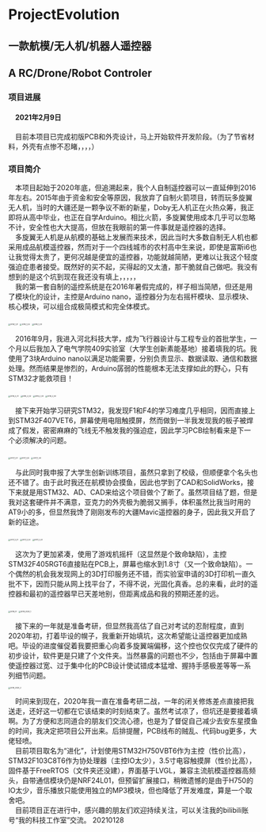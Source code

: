 # ProjectEvolution
## 一款航模/无人机/机器人遥控器  
## A RC/Drone/Robot Controler   

### 项目进展

#### &emsp;2021年2月9日

&emsp;目前本项目已完成初版PCB和外壳设计，马上开始软件开发阶段。（为了节省材料，外壳有点惨不忍睹，，，，）







###  项目简介

&emsp;本项目起始于2020年底，但追溯起来，我个人自制遥控器可以一直延伸到2016年左右。2015年由于资金和安全等原因，我放弃了自制火箭项目，转而玩多旋翼无人机，当时的大疆还是一颗争议不断的新星，Doby无人机正在火热众筹，我正即将从高中毕业，也正在自学Arduino。相比火箭，多旋翼使用成本几乎可以忽略不计，安全性也大大提高，但放在我眼前的第一件事就是遥控器的选择。  
&emsp;多旋翼无人机是从航模的基础上发展而来技术，因此当时大多数自制无人机也都采用成品航模遥控器，然而对于一个四线城市的农村高中生来说，即使是富斯i6也让我觉得太贵了，更何况越是便宜的遥控器，功能就越简陋，更难以让我这个轻度强迫症患者接受。既然好的买不起，买得起的又太渣，那干脆就自己做吧。我没有想到的是这个坑到现在我还没有填上，，，，，  
&emsp;我的第一套自制的遥控系统是在2016年暑假完成的，样子相当简陋，但还是用了模块化的设计，主控是Arduino nano，遥控器分为左右摇杆模块、显示模块、核心模块，可以组合成极简模式和完全体模式。     

<img src="https://github.com/liulizhi1031/ProjectEvolution/blob/master/Reference/PastProjectImages/2016_1_01.jpg" alt="2016_1_01" style="zoom: 25%;" />    

<img src="https://github.com/liulizhi1031/ProjectEvolution/blob/master/Reference/PastProjectImages/2016_1_02.jpg" alt="2016_1_02" style="zoom:25%;" />    

<img src="https://github.com/liulizhi1031/ProjectEvolution/blob/master/Reference/PastProjectImages/2016_1_03.jpg" alt="2016_1_03" style="zoom:25%;" />    

 &emsp;2016年9月，我进入河北科技大学，成为飞行器设计与工程专业的首批学生，一个月以后我加入了电气学院409实验室（大学生创新素能基地）接着填我的坑。我使用了3块Arduino nano以满足功能需要，分别负责显示、数据读取、通信和数据处理。然而结果是惨烈的，Arduino孱弱的性能根本无法支撑如此的野心，只有STM32才能救项目！      

<img src="https://github.com/liulizhi1031/ProjectEvolution/blob/master/Reference/PastProjectImages/2016_2_01.jpg" alt="2016_2_01" style="zoom:25%;" />    

<img src="https://github.com/liulizhi1031/ProjectEvolution/blob/master/Reference/PastProjectImages/2016_2_02.jpg" alt="2016_2_02" style="zoom:25%;" />    

<img src="https://github.com/liulizhi1031/ProjectEvolution/blob/master/Reference/PastProjectImages/2016_2_03.jpg" alt="2016_2_03" style="zoom:25%;" />    

<img src="https://github.com/liulizhi1031/ProjectEvolution/blob/master/Reference/PastProjectImages/2016_2_04.jpg" alt="2016_2_04" style="zoom:25%;" />    

&emsp;接下来开始学习研究STM32，我发现F1和F4的学习难度几乎相同，因而直接上到STM32F407VET6，屏幕使用电阻触摸屏，然而做到一半我发现我的板子被焊成了假发，密密麻麻的飞线无不触发我的强迫症，因此学习PCB绘制看来是下一个必须解决的问题。    

<img src="https://github.com/liulizhi1031/ProjectEvolution/blob/master/Reference/PastProjectImages/2017_1_01.jpg" alt="2017_1_01" style="zoom:25%;" />    

<img src="https://github.com/liulizhi1031/ProjectEvolution/blob/master/Reference/PastProjectImages/2017_1_02.jpg" alt="2017_1_02" style="zoom:25%;" />    

<img src="https://github.com/liulizhi1031/ProjectEvolution/blob/master/Reference/PastProjectImages/2017_1_03.jpg" alt="2017_1_03" style="zoom:25%;" />    

&emsp;与此同时我申报了大学生创新训练项目，虽然只拿到了校级，但顺便拿个名头也还不错了。由于此时我还在航模协会摸鱼，因此也学到了CAD和SolidWorks，接下来就是用STM32、AD、CAD来给这个项目做个了断了。虽然项目结了题，但是我对这套硬件并不满意，亚克力的外壳极为脆弱又搁手，体积虽然比我当时用的AT9小的多，但显然我馋了刚刚发布的大疆Mavic遥控器的身子，因此我又开启了新的征途。    

<img src="https://github.com/liulizhi1031/ProjectEvolution/blob/master/Reference/PastProjectImages/2017_2_01.jpg" alt="2017_2_01" style="zoom:25%;" />    

<img src="https://github.com/liulizhi1031/ProjectEvolution/blob/master/Reference/PastProjectImages/2017_2_02.jpg" alt="2017_2_02" style="zoom:25%;" />    

<img src="https://github.com/liulizhi1031/ProjectEvolution/blob/master/Reference/PastProjectImages/2017_2_03.jpg" alt="2017_2_03" style="zoom:25%;" />    

&emsp;这次为了更加紧凑，使用了游戏机摇杆（这显然是个致命缺陷），主控STM32F405RGT6直接贴在PCB上，屏幕也缩水到1.8寸（又一个致命缺陷）。一个偶然的机会我发现网上的3D打印服务还不错，而实验室申请的3D打印机一直久批不下，因而只能从网上找平台了，不得不说，光固化真香。总的来看，此时的遥控器和最初的遥控器早已天差地别，但距离成品和我的预期还差的远。    

<img src="https://github.com/liulizhi1031/ProjectEvolution/blob/master/Reference/PastProjectImages/2018_01.jpg" alt="2018_01" style="zoom:25%;" />    

<img src="https://github.com/liulizhi1031/ProjectEvolution/blob/master/Reference/PastProjectImages/2018_2020_1.JPG" alt="2018_2020_1" style="zoom:25%;" />    

&emsp;接下来的一年就是准备考研，但显然我高估了自己对考试的忍耐程度，直到2020年初，打着毕设的幌子，我重新开始填坑，这次希望能让遥控器更加成熟吧。毕设的进度催促着我要把重心向着多旋翼端偏移，这个控也仅仅完成了硬件的初步设计，软件更是只建了个文件夹。当然暴露的问题也不少，包括由于屏幕中置使遥控器过宽、过于集中化的PCB设计使试错成本猛增、握持手感极差等等一系列细节问题。    

<img src="https://github.com/liulizhi1031/ProjectEvolution/blob/master/Reference/PastProjectImages/2018_2020_2.JPG" alt="2018_2020_2" style="zoom:25%;" />     

&emsp;时间来到现在，2020年我一直在准备考研二战，一年的闭关修炼差点直接把我送走，还好这一切都在它该结束的时刻结束了。虽然考试凉了，但坑还是要接着填啊。为了方便和志同道合的朋友们交流心德，也是为了督促自己减少去安东星摸鱼的时间，我决定把项目公开出来。后排提醒，PCB线布的贼乱、代码bug更多，大佬轻喷。  
&emsp;目前项目取名为“进化”，计划使用STM32H750VBT6作为主控（性价比高），STM32F103C8T6作为协处理器（主控IO太少），3.5寸电容触摸屏（性价比高），固件基于FreeRTOS（文件夹还没建），界面基于LVGL，兼容主流航模遥控器高频头，自带通信模块仍是NRF24L01，但预留扩展接口，稍微遗憾的是由于H750的IO太少，音乐播放只能使用独立的MP3模块，但也降低了开发难度，算是一个取舍吧。  
&emsp;目前项目正在进行中，感兴趣的朋友们欢迎持续关注，可以关注我的bilibili账号“我的科技工作室”交流。 20210128